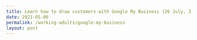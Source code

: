```yaml
---
title: Learn how to draw customers with Google My Business (26 July, 3.30pm to 4.30pm)
date: 2021-05-06
permalink: /working-adults/google-my-business
layout: post
---
```


